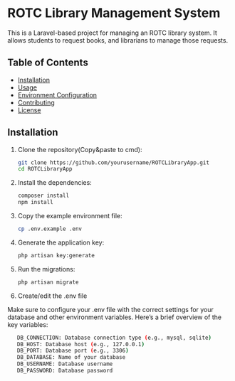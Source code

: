 # ROTC Library Management System

This is a Laravel-based project for managing an ROTC library system. It allows students to request books, and librarians to manage those requests.

## Table of Contents

- [Installation](#installation)
- [Usage](#usage)
- [Environment Configuration](#environment-configuration)
- [Contributing](#contributing)
- [License](#license)

## Installation

1. Clone the repository(Copy&paste to cmd):
   ```bash
   git clone https://github.com/yourusername/ROTCLibraryApp.git
   cd ROTCLibraryApp

2. Install the dependencies:
   ```bash
   composer install
   npm install


3. Copy the example environment file:
   ```bash
   cp .env.example .env

4. Generate the application key:
   ```bash
   php artisan key:generate

5. Run the migrations:
   ```bash
   php artisan migrate

6. Create/edit the .env file

Make sure to configure your .env file with the correct settings for your database and other environment variables. Here’s a brief overview of the key variables:
```bash
   DB_CONNECTION: Database connection type (e.g., mysql, sqlite)
   DB_HOST: Database host (e.g., 127.0.0.1)
   DB_PORT: Database port (e.g., 3306)
   DB_DATABASE: Name of your database
   DB_USERNAME: Database username
   DB_PASSWORD: Database password